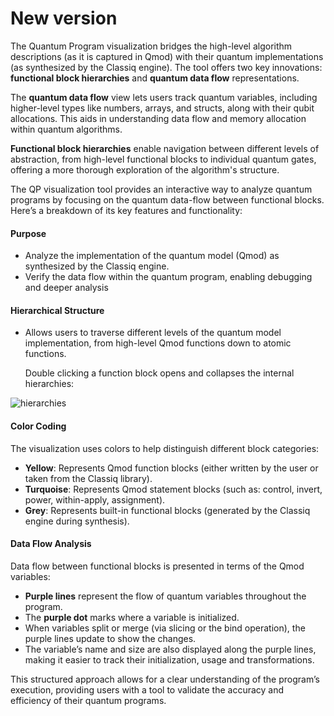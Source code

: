 # New version

The Quantum Program visualization bridges the high-level algorithm descriptions (as it is captured in Qmod) with their quantum implementations (as synthesized by the Classiq engine). The tool offers two key innovations: **functional block hierarchies** and **quantum data flow** representations.

The **quantum data flow** view lets users track quantum variables, including higher-level types like numbers, arrays, and structs, along with their qubit allocations. This aids in understanding data flow and memory allocation within quantum algorithms.

**Functional block hierarchies** enable navigation between different levels of abstraction, from high-level functional blocks to individual quantum gates, offering a more thorough exploration of the algorithm's structure.

The QP visualization tool provides an interactive way to analyze quantum programs by focusing on the quantum data-flow between functional blocks. Here’s a breakdown of its key features and functionality:

#### Purpose

-   Analyze the implementation of the quantum model (Qmod) as synthesized by the Classiq engine.
-   Verify the data flow within the quantum program, enabling debugging and deeper analysis

#### Hierarchical Structure

-   Allows users to traverse different levels of the quantum model implementation, from high-level Qmod functions down to atomic functions.

    Double clicking a function block opens and collapses the internal hierarchies:

![hierarchies](../../resources/hierarchies_2.gif)

#### Color Coding

The visualization uses colors to help distinguish different block categories:

-   **Yellow**: Represents Qmod function blocks (either written by the user or taken from the Classiq library).
-   **Turquoise**: Represents Qmod statement blocks (such as: control, invert, power, within-apply, assignment).
-   **Grey**: Represents built-in functional blocks (generated by the Classiq engine during synthesis).

#### Data Flow Analysis

Data flow between functional blocks is presented in terms of the Qmod variables:

-   **Purple lines** represent the flow of quantum variables throughout the program.
-   The **purple dot** marks where a variable is initialized.
-   When variables split or merge (via slicing or the bind operation), the purple lines update to show the changes.
-   The variable’s name and size are also displayed along the purple lines, making it easier to track their initialization, usage and transformations.

This structured approach allows for a clear understanding of the program’s execution, providing users with a tool to validate the accuracy and efficiency of their quantum programs.
